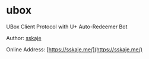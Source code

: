 ubox
========

UBox Client Protocol with U+ Auto-Redeemer Bot  

Author: [sskaje](http://weibo.com/sskaje)  

Online Address: [https://sskaje.me/](https://sskaje.me/)
